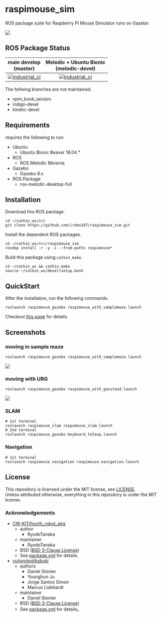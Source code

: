 # raspimouse_sim

ROS package suite for Raspberry Pi Mouse Simulator runs on Gazebo

![](https://rt-net.github.io/images/raspberry-pi-mouse/raspimouse_sim_samplemaze_animation.gif)

## ROS Package Status

| main develop<br>(master)|Melodic + Ubuntu Bionic<br>(melodic-devel)|
|:---:|:---:|
|[![industrial_ci](https://github.com/rt-net/raspimouse_sim/workflows/industrial_ci/badge.svg?branch=master)](https://github.com/rt-net/raspimouse_sim/actions?query=branch%3Amaster+workflow%3Aindustrial_ci)|[![industrial_ci](https://github.com/rt-net/raspimouse_sim/workflows/industrial_ci/badge.svg?branch=melodic-devel)](https://github.com/rt-net/raspimouse_sim/actions?query=branch%3Amelodic-devel+workflow%3Aindustrial_ci)|

The follwing branches are not maintained.

* rpim_book_version
* indigo-devel
* kinetic-devel


## Requirements

requires the following to run:

* Ubuntu
  * Ubuntu Bionic Beaver 18.04.*
* ROS
  * ROS Melodic Morenia
* Gazebo
  * Gazebo 9.x
* ROS Package
  * ros-melodic-desktop-full

## Installation

Download this ROS package.

```
cd ~/catkin_ws/src
git clone https://github.com/irobo197/raspimouse_sim.git
```

Install the dependent ROS packages.

```
cd ~/catkin_ws/src/raspimouse_sim
rosdep install -r -y -i --from-paths raspimouse*
```

Build this package using `catkin_make`.

```
cd ~/catkin_ws && catkin_make
source ~/catkin_ws/devel/setup.bash
```

## QuickStart

After the installation, run the following commands.

```
roslaunch raspimouse_gazebo raspimouse_with_samplemaze.launch
```

Checkout [this page](https://github.com/rt-net/raspimouse_sim/wiki/quickstart) for details.

## Screenshots

### moving in sample maze

```
roslaunch raspimouse_gazebo raspimouse_with_samplemaze.launch
```

![](https://rt-net.github.io/images/raspberry-pi-mouse/raspimouse_sim_samplemaze.png)

### moving with URG

```
roslaunch raspimouse_gazebo raspimouse_with_gasstand.launch
```

![](https://rt-net.github.io/images/raspberry-pi-mouse/raspimouse_sim_urg.png)

### SLAM

```
# 1st terminal
roslaunch raspimouse_slam raspimouse_slam.launch
# 2nd terminal
roslaunch raspimouse_gazebo keyboard_teleop.launch
```

### Navigation

```
# 1st terminal
roslaunch raspimouse_navigation raspimouse_navigation.launch
```

## License

This repository is licensed under the MIT license, see [LICENSE]( ./LICENSE ).  
Unless attributed otherwise, everything in this repository is under the MIT license.

### Acknowledgements

* [CIR-KIT/fourth_robot_pkg]( https://github.com/CIR-KIT/fourth_robot_pkg )
  * author
    * RyodoTanaka
  * maintainer
    * RyodoTanaka
  * BSD ([BSD 3-Clause License](https://opensource.org/licenses/BSD-3-Clause))
  * See [package.xml](https://github.com/CIR-KIT/fourth_robot_pkg/blob/indigo-devel/fourth_robot_control/package.xml) for details.
* [yujinrobot/kobuki]( https://github.com/yujinrobot/kobuki )
  * authors
    * Daniel Stonier
    * Younghun Ju
    * Jorge Santos Simon
    * Marcus Liebhardt
  * maintainer
    * Daniel Stonier
  * BSD ([BSD 3-Clause License](https://opensource.org/licenses/BSD-3-Clause))
  * See [package.xml](https://github.com/yujinrobot/kobuki/blob/melodic/kobuki/package.xml) for details。
